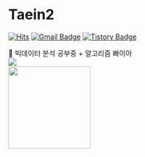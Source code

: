 
# Taein2

[![Hits](https://hits.seeyoufarm.com/api/count/incr/badge.svg?url=https%3A%2F%2Fgithub.com%2Fhaesoo9410&count_bg=%23EB8B10&title_bg=%23684327&icon=&icon_color=%23E7E7E7&title=VISIT&edge_flat=false)](https://github.com/Taein2)
[![Gmail Badge](https://img.shields.io/badge/Gmail-D14836?style=flat&logo=Gmail&logoColor=white)](mailto:dls102s@gmail.com)
[![Tistory Badge](https://img.shields.io/badge/Tech%20Blog-555263?style=flat&logoColor=white)](https://codingrepo.tistory.com/)

🌱 빅데이터 분석 공부중 + 알고리즘 빠이아<br>
<img align='left' src="http://mazassumnida.wtf/api/v2/generate_badge?boj=embed94xod">
<br>
<img align='left' src="https://github-readme-stats.vercel.app/api?username=Taein2" height="165">
